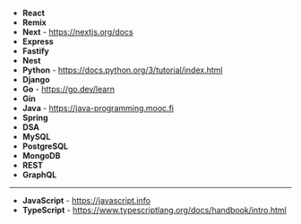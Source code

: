 - **React**
- **Remix**
- **Next** - https://nextjs.org/docs  
- **Express**
- **Fastify**
- **Nest**
- **Python** - https://docs.python.org/3/tutorial/index.html  
- **Django**
- **Go** - https://go.dev/learn  
- **Gin**
- **Java** - https://java-programming.mooc.fi  
- **Spring**
- **DSA**
- **MySQL**
- **PostgreSQL**
- **MongoDB**
- **REST**
- **GraphQL**
--------------------------------------------------------------------------
- **JavaScript** - https://javascript.info  
- **TypeScript** - https://www.typescriptlang.org/docs/handbook/intro.html

